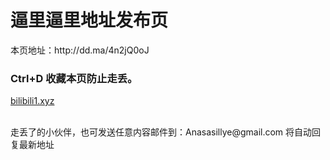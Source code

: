 <!DOCTYPE html>
<html lang="zh-CN">
<head>
<meta charset="utf-8" />
<h1>逼里逼里地址发布页</h1>
<p>本页地址：http://dd.ma/4n2jQ0oJ</p>
<h3>Ctrl+D 收藏本页防止走丢。</h3>
<a href="bilibili1.xyz">bilibili1.xyz</a>
<br/><br/>
<p>走丢了的小伙伴，也可发送任意内容邮件到：Anasasillye@gmail.com 将自动回复最新地址</p>
